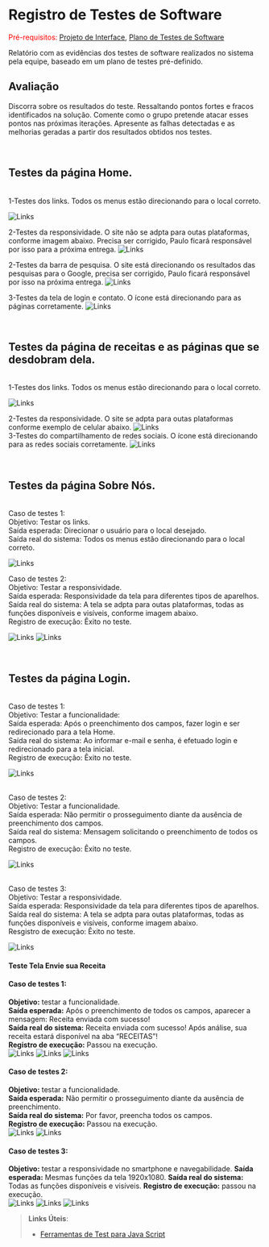 # Registro de Testes de Software

<span style="color:red">Pré-requisitos: <a href="3-Projeto de Interface.md"> Projeto de Interface</a></span>, <a href="8-Plano de Testes de Software.md"> Plano de Testes de Software</a>

Relatório com as evidências dos testes de software realizados no sistema pela equipe, baseado em um plano de testes pré-definido.

## Avaliação

Discorra sobre os resultados do teste. Ressaltando pontos fortes e fracos identificados na solução. Comente como o grupo pretende atacar esses pontos nas próximas iterações. Apresente as falhas detectadas e as melhorias geradas a partir dos resultados obtidos nos testes.

<br>
<h2>Testes da página Home. </h2>
<br> 1-Testes dos links. Todos os menus estão direcionando para o local correto.</br>

![Links](../resource/img/home.png)

2-Testes da responsividade.
O site não se adpta para outas plataformas, conforme imagem abaixo. Precisa ser corrigido, Paulo ficará responsável
por isso para a próxima entrega. 
![Links](../resource/img/homerespon.png)
<br>

2-Testes da barra de pesquisa.
O site está direcionando os resultados das pesquisas para o Google, precisa ser 
corrigido, Paulo ficará responsável por isso na próxima entrega.
![Links](../resource/img/pesquisa.png)

 3-Testes da tela de login e contato.
O ícone está direcionando para as páginas corretamente.
![Links](../resource/img/homeloginecontato.png)



<br>
<h2>Testes da página de receitas e as páginas que se desdobram dela. </h2>
<br> 1-Testes dos links. Todos os menus estão direcionando para o local correto. 

![Links](../resource/img/linkreceita.png)

 2-Testes da responsividade.
O site se adpta para outas plataformas conforme exemplo de celular abaixo.
 ![Links](../resource/img/telefone.png)
<br> 3-Testes do compartilhamento de redes sociais.
O ícone está direcionando para as redes sociais corretamente.
 ![Links](../resource/img/redesociais.png)
</br>

<br>
<h2>Testes da página Sobre Nós. </h2>
<br> Caso de testes 1:
<br> Objetivo: Testar os links.
<br> Saída esperada: Direcionar o usuário para o local desejado.
<br> Saída real do sistema: Todos os menus estão direcionando para o local correto.

![Links](../resource/img/linksobrenos.png)

Caso de testes 2:
<br> Objetivo: Testar a responsividade.
<br> Saída esperada: Responsividade da tela para diferentes tipos de aparelhos.
<br> Saída real do sistema: A tela se adpta para outas plataformas, todas as funções disponíveis e visíveis, conforme imagem abaixo.
<br> Registro de execução: Êxito no teste.

![Links](../resource/img/sobrenosresp.png)
![Links](../resource/img/sobrenosresp2.png)

<br>
<h2>Testes da página Login. </h2>
<br> Caso de testes 1:
<br> Objetivo: Testar a funcionalidade:
<br> Saída esperada: Após o preenchimento dos campos, fazer login e ser redirecionado para a tela Home.
<br> Saída real do sistema: Ao informar e-mail e senha, é efetuado login e redirecionado para a tela inicial.
<br> Registro de execução: Êxito no teste.

![Links](../resource/img/login01.png)

<br> Caso de testes 2:
<br> Objetivo: Testar a funcionalidade.
<br> Saída esperada: Não permitir o prosseguimento diante da ausência de preenchimento dos campos.
<br> Saída real do sistema: Mensagem solicitando o preenchimento de todos os campos.
<br> Registro de execução: Êxito no teste.

![Links](../resource/img/login02.png)

<br> Caso de testes 3:
<br> Objetivo: Testar a responsividade.
<br> Saída esperada: Responsividade da tela para diferentes tipos de aparelhos.
<br> Saída real do sistema: A tela se adpta para outas plataformas, todas as funções disponíveis e visíveis, conforme imagem abaixo.
<br> Resgistro de execução: Êxito no teste. 

![Links](..//resource/img/testeresponlogin.png)

#### Teste Tela Envie sua Receita

#### Caso de testes 1:
**Objetivo:** testar a funcionalidade.<br>
**Saída esperada:** Após o preenchimento de todos os campos, aparecer a mensagem: Receita enviada com sucesso!<br>
**Saída real do sistema:** Receita enviada com sucesso! Após análise, sua receita estará disponível na aba “RECEITAS”!<br>
**Registro de execução:** Passou na execução.<br>
![Links](../resource/img/TesteEnvie1.png)
![Links](../resource/img/TesteEnvie2.png)
![Links](../resource/img/TesteEnvie6.png)

#### Caso de testes 2:
**Objetivo:** testar a funcionalidade. <br>
**Saída esperada:** Não permitir o prosseguimento diante da ausência de preenchimento.<br> 
**Saída real do sistema:** Por favor, preencha todos os campos.<br>
**Registro de execução:** Passou na execução.<br>
![Links](../resource/img/TesteEnvie3.png)
![Links](../resource/img/TesteEnvie7.png)
 
#### Caso de testes 3:
**Objetivo:** testar a responsividade no smartphone e navegabilidade.
**Saída esperada:** Mesmas funções da tela 1920x1080.
**Saída real do sistema:** Todas as funções disponíveis e visíveis. 
**Registro de execução:** passou na execução.<br> 
![Links](../resource/img/TesteEnvie1.png)
![Links](../resource/img/TesteEnvie4.png)
![Links](../resource/img/TesteEnvie5.png)






> **Links Úteis**:
> - [Ferramentas de Test para Java Script](https://geekflare.com/javascript-unit-testing/)